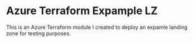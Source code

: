 # Azure Terraform Expample LZ

This is an Azure Terraform module I created to deploy an expamle landing zone for testing purposes.